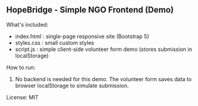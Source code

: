 HopeBridge - Simple NGO Frontend (Demo)
-------------------------------------

What's included:
- index.html : single-page responsive site (Bootstrap 5)
- styles.css : small custom styles
- script.js  : simple client-side volunteer form demo (stores submission in localStorage)

How to run:
1. No backend is needed for this demo. The volunteer form saves data to browser localStorage to simulate submission.

License: MIT
